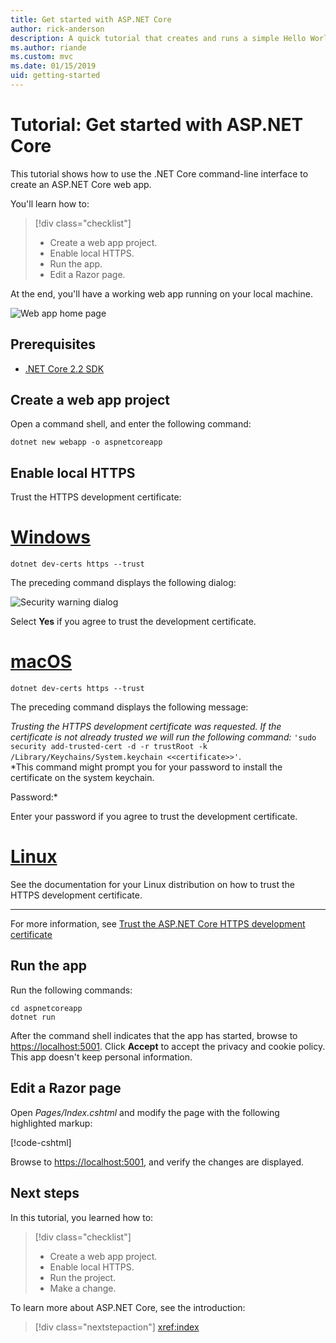 ```yaml
---
title: Get started with ASP.NET Core
author: rick-anderson
description: A quick tutorial that creates and runs a simple Hello World app using ASP.NET Core. 
ms.author: riande
ms.custom: mvc
ms.date: 01/15/2019
uid: getting-started
---
```

# Tutorial: Get started with ASP.NET Core

This tutorial shows how to use the .NET Core command-line interface to create an ASP.NET Core web app.

You'll learn how to:

> [!div class="checklist"]
> * Create a web app project.
> * Enable local HTTPS.
> * Run the app.
> * Edit a Razor page.

At the end, you'll have a working web app running on your local machine.

![Web app home page](_static/home-page.png)

## Prerequisites

* [.NET Core 2.2 SDK](https://www.microsoft.com/net/download/all)

## Create a web app project

Open a command shell, and enter the following command:

```console
dotnet new webapp -o aspnetcoreapp
```

<!--
`## Enable local HTTPS` is duplicated at 
[!INCLUDE[](~/includes/trust-cert.md)]
with different tabs. If you update this, update the include.
 -->

## Enable local HTTPS

Trust the HTTPS development certificate:

# [Windows](#tab/windows)

```console
dotnet dev-certs https --trust
```

The preceding command displays the following dialog:

![Security warning dialog](~/getting-started/_static/cert.png)

Select **Yes** if you agree to trust the development certificate.

# [macOS](#tab/macos)

```console
dotnet dev-certs https --trust
```

The preceding command displays the following message:

*Trusting the HTTPS development certificate was requested. If the certificate is not already trusted we will run the following command:* `'sudo security add-trusted-cert -d -r trustRoot -k /Library/Keychains/System.keychain <<certificate>>'`.  
*This command might prompt you for your password to install the certificate on the system keychain.

Password:*

Enter your password if you agree to trust the development certificate.

# [Linux](#tab/linux)

See the documentation for your Linux distribution on how to trust the HTTPS development certificate.

---

For more information, see [Trust the ASP.NET Core HTTPS development certificate](xref:security/enforcing-ssl)

## Run the app

Run the following commands:

```console
cd aspnetcoreapp
dotnet run
```

After the command shell indicates that the app has started, browse to [https://localhost:5001](https://localhost:5001). Click **Accept** to accept the privacy and cookie policy. This app doesn't keep personal information.

## Edit a Razor page

Open *Pages/Index.cshtml* and modify the page with the following highlighted markup:

[!code-cshtml[](sample/index.cshtml?highlight=9)]

Browse to [https://localhost:5001](https://localhost:5001), and verify the changes are displayed.

## Next steps

In this tutorial, you learned how to:

> [!div class="checklist"]
> * Create a web app project.
> * Enable local HTTPS.
> * Run the project.
> * Make a change.

To learn more about ASP.NET Core, see the introduction:

> [!div class="nextstepaction"]
> <xref:index>
